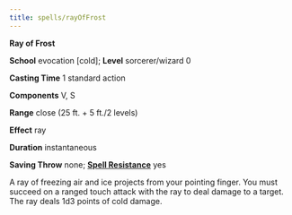 ```yaml
---
title: spells/rayOfFrost
---
```

 **Ray of Frost**

**School** evocation [cold]; **Level** sorcerer/wizard 0

**Casting Time** 1 standard action

**Components** V, S

**Range** close (25 ft. + 5 ft./2 levels)

**Effect** ray

**Duration** instantaneous

**Saving Throw** none; **[Spell Resistance](../glossary.md#_spell-resistance)** yes

A ray of freezing air and ice projects from your pointing finger. You must succeed on a ranged touch attack with the ray to deal damage to a target. The ray deals 1d3 points of cold damage.

